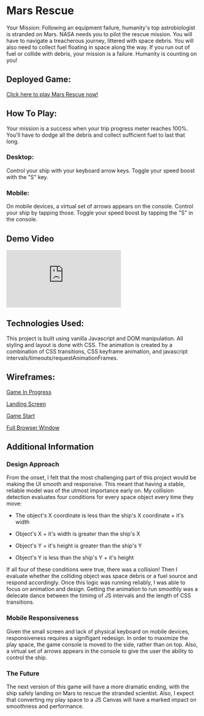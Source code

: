 # Mars Rescue
Your Mission: Following an equipment failure, humanity's top astrobiologist is stranded on Mars. NASA needs you to pilot the rescue mission. You will have to navigate a treacherous journey, littered with space debris. You will also need to collect fuel floating in space along the way. If you run out of fuel or collide with debris, your mission is a failure. Humanity is counting on you!

## Deployed Game: 
[Click here to play Mars Rescue now!](https://mars-rescue.netlify.com/)

## How To Play:
Your mission is a success when your trip progress meter reaches 100%. You'll have to dodge all the debris and collect sufficient fuel to last that long.

### Desktop:
Control your ship with your keyboard arrow keys. Toggle your speed boost with the "S" key.

### Mobile:
On mobile devices, a virtual set of arrows appears on the console. Control your ship by tapping those. Toggle your speed boost by tapping the "S" in the console. 

## Demo Video

<iframe src="https://www.youtube.com/embed/tyaY4UtiBn0" frameborder="0" allow="accelerometer; autoplay; encrypted-media; gyroscope; picture-in-picture" allowfullscreen="allowfullscreen"> </iframe>


## Technologies Used:
This project is built using vanilla Javascript and DOM manipulation. All styling and layout is done with CSS. The animation is created by a combination of CSS transitions, CSS keyframe animation, and javascript intervals/timeouts/requestAnimationFrames.

## Wireframes:
[Game In Progress](https://res.cloudinary.com/brian-ogilvie/image/upload/v1545078425/Project%201%20Wireframes/Game%20In%20Progress.jpg)

[Landing Screen](https://res.cloudinary.com/brian-ogilvie/image/upload/v1545078427/Project%201%20Wireframes/Welcome%20Screen.jpg)

[Game Start](https://res.cloudinary.com/brian-ogilvie/image/upload/v1545078426/Project%201%20Wireframes/Game%20Start.jpg)

[Full Browser Window](https://res.cloudinary.com/brian-ogilvie/image/upload/v1545078427/Project%201%20Wireframes/Browser%20Window.jpg)

## Additional Information
### Design Approach
From the onset, I felt that the most challenging part of this project would be making the UI smooth and responsive. This meant that having a stable, reliable model was of the utmost importance early on. My collision detection evaluates four conditions for every space object every time they move: 
- The object's X coordinate is less than the ship's X coordinate + it's width

- Object's X + it's width is greater than the ship's X

- Object's Y + it's height is greater than the ship's Y

- Object's Y is less than the ship's Y + it's height
    
If all four of these conditions were true, there was a collision! Then I evaluate whether the colliding object was space debris or a fuel source and respond accordingly. Once this logic was running reliably, I was able to focus on animation and design. Getting the animation to run smoothly was a delecate dance between the timimg of JS intervals and the length of CSS transitions. 

### Mobile Responsiveness
Given the small screen and lack of physical keyboard on mobile devices, responsiveness requires a signifigant redesign. In order to maximize the play space, the game console is moved to the side, rather than on top. Also, a virtual set of arrows appears in the console to give the user the ability to control the ship. 

### The Future
The next version of this game will have a more dramatic ending, with the ship safely landing on Mars to rescue the stranded scientist. Also, I expect that converting my play space to a JS Canvas will have a marked impact on smoothness and performance. 
